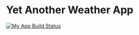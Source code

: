 # Yet Another Weather App

[![My App Build Status](https://github.com/HsuMonKo/weather_app/actions/workflows/main.yaml/badge.svg)](https://github.com/HsuMonKo/weather_app/actions/workflows/main.yaml)
